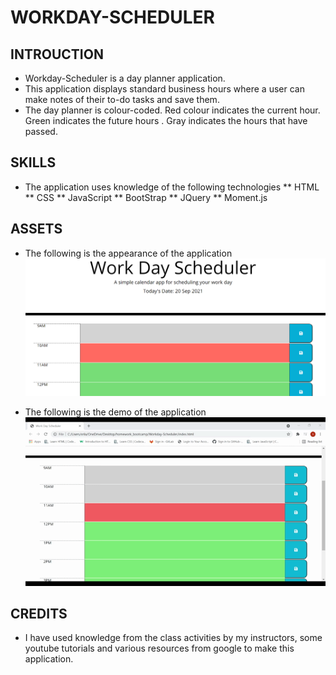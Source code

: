 # WORKDAY-SCHEDULER

## INTROUCTION

- Workday-Scheduler is a day planner application.
- This application displays standard business hours where a user can make notes of their to-do tasks and save them.
- The day planner is colour-coded. Red colour indicates the current hour. Green indicates the future hours . Gray indicates the hours that have passed.

## SKILLS

- The application uses knowledge of the following technologies
  ** HTML
  ** CSS
  ** JavaScript
  ** BootStrap
  ** JQuery
  ** Moment.js

## ASSETS

- The following is the appearance of the application ![](assets/screenshots/screenshot1.png)

- The following is the demo of the application ![](assets/screenshots/demo-gif.gif)



## CREDITS

- I have used knowledge from the class activities by my instructors, some youtube tutorials and various resources from google to make this application.
